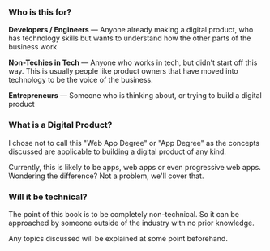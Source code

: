 
### Who is this for?

**Developers / Engineers** — Anyone already making a digital product, who has technology skills but wants to understand how the other parts of the business work

**Non-Techies in Tech** — Anyone who works in tech, but didn't start off this way. This is usually people like product owners that have moved into technology to be the voice of the business.

**Entrepreneurs** — Someone who is thinking about, or trying to build a digital product

### What is a Digital Product?

I chose not to call this "Web App Degree" or "App Degree" as the concepts discussed are applicable to building a digital product of any kind.

Currently, this is likely to be apps, web apps or even progressive web apps. Wondering the difference? Not a problem, we'll cover that.

### Will it be technical?

The point of this book is to be completely non-technical. So it can be approached by someone outside of the industry with no prior knowledge.

Any topics discussed will be explained at some point beforehand.